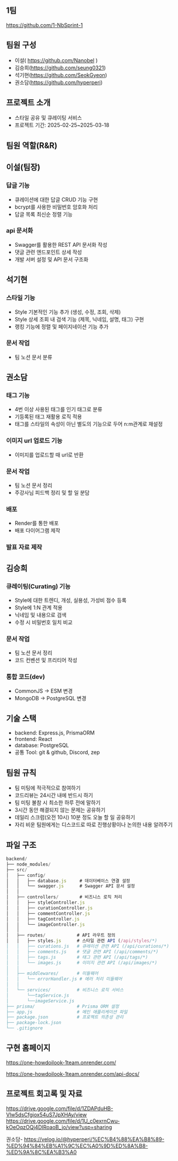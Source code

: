 ## 1팀

https://github.com/1-NbSprint-1

## 팀원 구성

- 이설( https://github.com/Nanobel )
- 김승희(https://github.com/seung0321)
- 석기현(https://github.com/SeokGyeon)
- 권소담(https://github.com/hyperperi)

## 프로젝트 소개

- 스타일 공유 및 큐레이팅 서비스
- 프로젝트 기간: 2025-02-25~2025-03-18

## 팀원 역할(R&R)

## 이설(팀장)

<aside>

### 답글 기능

- 큐레이션에 대한 답글 CRUD 기능 구현
- bcrypt를 사용한 비밀번호 암호화 처리
- 답글 목록 최신순 정렬 기능

### api 문서화

- Swagger를 활용한 REST API 문서화 작성
- 댓글 관련 엔드포인트 상세 작성
- 개발 서버 설정 및 API 문서 구조화
</aside>

## 석기현

<aside>

### 스타일 기능

- Style 기본적인 기능 추가 (생성, 수정, 조회, 삭제)
- Style 상세 조회 내 검색 기능 (제목, 닉네임, 설명, 태그) 구현
- 랭킹 기능에 정렬 및 페이지네이션 기능 추가

### 문서 작업

- 팀 노션 문서 분류
</aside>

## **권소담**

<aside>

### **태그 기능**

- 4번 이상 사용된 태그를 인기 태그로 분류
- 기등록된 태그 재활용 로직 적용
- 태그를 스타일의 속성이 아닌 별도의 기능으로 두어 n:m관계로 재설정

### **이미지 url 업로드 기능**

- 이미지를 업로드할 때 url로 반환

### **문서 작업**

- 팀 노션 문서 정리
- 주강사님 피드백 정리 및 할 일 분담

### **배포**

- Render를 통한 배포
- 배포 다이어그램 제작

### **발표 자료 제작**

</aside>

## 김승희

<aside>

###  **큐레이팅(Curating) 기능**

- Style에 대한 트렌디, 개성, 실용성, 가성비 점수 등록
- Style에 1:N 관계 적용
- 닉네임 및 내용으로 검색
- 수정 시 비밀번호 일치 비교

### **문서 작업**

- 팀 노션 문서 정리
- 코드 컨벤션 및 프리티어 작성

### **통합 코드(dev)** 

- CommonJS → ESM 변경
- MongoDB → PostgreSQL 변경
</aside>

## 기술 스택

- backend: Express.js, PrismaORM
- frontend: React
- database: PostgreSQL
- 공통 Tool: git & github, Discord, zep

## 팀원 규칙

- 팀 미팅에 적극적으로 참여하기
- 코드리뷰는 24시간 내에 반드시 하기
- 팀 미팅 불참 시 최소한 하루 전에 말하기
- 3시간 동안 해결되지 않는 문제는 공유하기
- 데일리 스크럼(오전 10시) 10분 정도 오늘 할 일 공유하기
- 자리 비운 팀원에게는 디스코드로 따로 진행상황이나 논의한 내용 알려주기

## 파일 구조

```jsx
backend/
├── node_modules/
├── src/
│   ├── config/
│   │   ├── database.js     # 데이터베이스 연결 설정
│   │   └── swagger.js      # Swagger API 문서 설정
│   │
│   ├── controllers/        # 비즈니스 로직 처리
│   │   ├── styleController.js
│   │   ├── curationController.js
│   │   ├── commentController.js
│   │   ├── tagController.js
│   │   └── imageController.js
│   │
│   ├── routes/            # API 라우트 정의
│   │   ├── styles.js      # 스타일 관련 API (/api/styles/*)
│   │   ├── curations.js   # 큐레이션 관련 API (/api/curations/*)
│   │   ├── comments.js    # 댓글 관련 API (/api/comments/*)
│   │   ├── tags.js        # 태그 관련 API (/api/tags/*)
│   │   └── images.js      # 이미지 관련 API (/api/images/*)
│   │
│   ├── middlewares/       # 미들웨어
│   │   └── errorHandler.js # 에러 처리 미들웨어
│   │
│   └── services/          # 비즈니스 로직 서비스
│       └──tagService.js 
│       └──imageService.js
├── prisma/                # Prisma ORM 설정
├── app.js                 # 메인 애플리케이션 파일
├── package.json           # 프로젝트 의존성 관리
├── package-lock.json
└── .gitignore
```

## 구현 홈페이지

https://one-howdoilook-1team.onrender.com/

https://one-howdoilook-1team.onrender.com/api-docs/

## 프로젝트 회고록 및 자료
https://drive.google.com/file/d/1ZDAPduHB-Vlw5dsCfgiox54uS7JpXHAy/view
https://drive.google.com/file/d/1U_c0exrnCwu-kOeOqzOQj4DIRoaoB_jo/view?usp=sharing

권소담- https://velog.io/@hyperperi/%EC%B4%88%EA%B8%89-%ED%94%84%EB%A1%9C%EC%A0%9D%ED%8A%B8-%ED%9A%8C%EA%B3%A0
